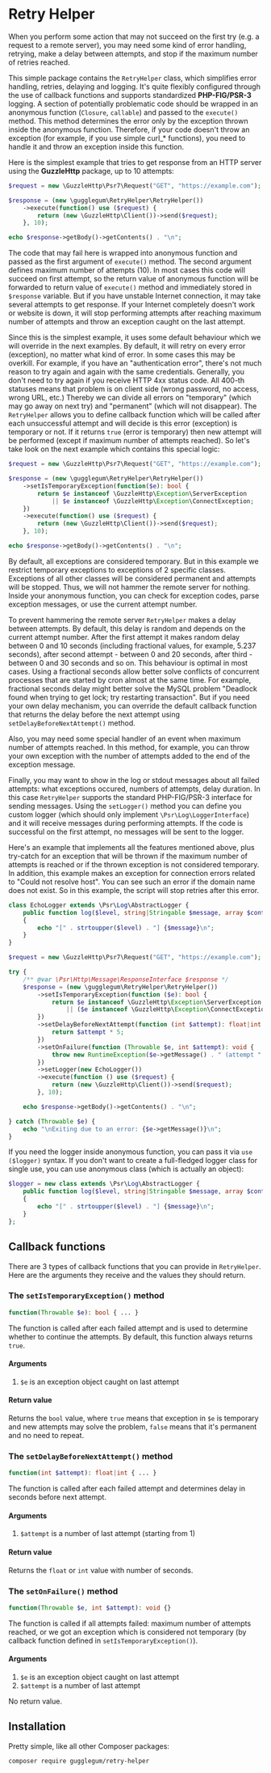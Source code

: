 # Retry Helper

When you perform some action that may not succeed on the first try (e.g. a request to a remote server), you may need some kind of error handling, retrying, make a delay between attempts, and stop if the maximum number of retries reached.

This simple package contains the `RetryHelper` class, which simplifies error handling, retries, delaying and logging. It's quite flexibly configured through the use of callback functions and supports standardized **PHP-FIG/PSR-3** logging. A section of potentially problematic code should be wrapped in an anonymous function (`Closure`, `callable`) and passed to the `execute()` method. This method determines the error only by the exception thrown inside the anonymous function. Therefore, if your code doesn't throw an exception (for example, if you use simple curl_* functions), you need to handle it and throw an exception inside this function.

Here is the simplest example that tries to get response from an HTTP server using the **GuzzleHttp** package, up to 10 attempts:
                                                                       
```php
$request = new \GuzzleHttp\Psr7\Request("GET", "https://example.com");

$response = (new \gugglegum\RetryHelper\RetryHelper())
    ->execute(function() use ($request) {
        return (new \GuzzleHttp\Client())->send($request);
    }, 10);

echo $response->getBody()->getContents() . "\n";
```

The code that may fail here is wrapped into anonymous function and passed as the first argument of `execute()` method. The second argument defines maximum number of attempts (10). In most cases this code will succeed on first attempt, so the return value of anonymous function will be forwarded to return value of `execute()` method and immediately stored in `$response` variable. But if you have unstable Internet connection, it may take several attempts to get response. If your Internet completely doesn't work or website is down, it will stop performing attempts after reaching maximum number of attempts and throw an exception caught on the last attempt.

Since this is the simplest example, it uses some default behaviour which we will override in the next examples. By default, it will retry on every error (exception), no matter what kind of error. In some cases this may be overkill. For example, if you have an "authentication error", there's not much reason to try again and again with the same credentials. Generally, you don't need to try again if you receive HTTP 4xx status code. All 400-th statuses means that problem is on client side (wrong password, no access, wrong URL, etc.) Thereby we can divide all errors on "temporary" (which may go away on next try) and "permanent" (which will not disappear). The `RetryHelper` allows you to define callback function which will be called after each unsuccessful attempt and will decide is this error (exception) is temporary or not. If it returns `true` (error is temporary) then new attempt will be performed (except if maximum number of attempts reached). So let's take look on the next example which contains this special logic:

```php
$request = new \GuzzleHttp\Psr7\Request("GET", "https://example.com");

$response = (new \gugglegum\RetryHelper\RetryHelper())
    ->setIsTemporaryException(function($e): bool {
        return $e instanceof \GuzzleHttp\Exception\ServerException
            || $e instanceof \GuzzleHttp\Exception\ConnectException;
    })
    ->execute(function() use ($request) {
        return (new \GuzzleHttp\Client())->send($request);
    }, 10);

echo $response->getBody()->getContents() . "\n";
```

By default, all exceptions are considered temporary. But in this example we restrict temporary exceptions to exceptions of 2 specific classes. Exceptions of all other classes will be considered permanent and attempts will be stopped. Thus, we will not hammer the remote server for nothing. Inside your anonymous function, you can check for exception codes, parse exception messages, or use the current attempt number.

To prevent hammering the remote server `RetryHelper` makes a delay between attempts. By default, this delay is random and depends on the current attempt number. After the first attempt it makes random delay between 0 and 10 seconds (including fractional values, for example, 5.237 seconds), after second attempt - between 0 and 20 seconds, after third - between 0 and 30 seconds and so on. This behaviour is optimal in most cases. Using a fractional seconds allow better solve conflicts of concurrent processes that are started by cron almost at the same time. For example, fractional seconds delay might better solve the MySQL problem "Deadlock found when trying to get lock; try restarting transaction". But if you need your own delay mechanism, you can override the default callback function that returns the delay before the next attempt using `setDelayBeforeNextAttempt()` method.

Also, you may need some special handler of an event when maximum number of attempts reached. In this method, for example, you can throw your own exception with the number of attempts added to the end of the exception message.

Finally, you may want to show in the log or stdout messages about all failed attempts: what exceptions occured, numbers of attempts, delay duration. In this case `RetryHelper` supports the standard PHP-FIG/PSR-3 interface for sending messages. Using the `setLogger()` method you can define you custom logger (which should only implement `\Psr\Log\LoggerInterface`) and it will receive messages during performing attempts. If the code is successful on the first attempt, no messages will be sent to the logger.

Here's an example that implements all the features mentioned above, plus try-catch for an exception that will be thrown if the maximum number of attempts is reached or if the thrown exception is not considered temporary. In addition, this example makes an exception for connection errors related to "Could not resolve host". You can see such an error if the domain name does not exist. So in this example, the script will stop retries after this error.

```php
class EchoLogger extends \Psr\Log\AbstractLogger {
    public function log($level, string|Stringable $message, array $context = []): void
    {
        echo "[" . strtoupper($level) . "] {$message}\n";
    }
}

$request = new \GuzzleHttp\Psr7\Request("GET", "https://example.com");

try {
    /** @var \Psr\Http\Message\ResponseInterface $response */
    $response = (new \gugglegum\RetryHelper\RetryHelper())
        ->setIsTemporaryException(function ($e): bool {
            return $e instanceof \GuzzleHttp\Exception\ServerException
                || ($e instanceof \GuzzleHttp\Exception\ConnectException && !str_contains($e->getMessage(), 'Could not resolve host'));
        })
        ->setDelayBeforeNextAttempt(function (int $attempt): float|int {
            return $attempt * 5;
        })
        ->setOnFailure(function (Throwable $e, int $attempt): void {
            throw new RuntimeException($e->getMessage() . " (attempt " . $attempt . ")", $e->getCode(), $e);
        })
        ->setLogger(new EchoLogger())
        ->execute(function () use ($request) {
            return (new \GuzzleHttp\Client())->send($request);
        }, 10);

    echo $response->getBody()->getContents() . "\n";

} catch (Throwable $e) {
    echo "\nExiting due to an error: {$e->getMessage()}\n";
}
```

If you need the logger inside anonymous function, you can pass it via `use ($logger)` syntax. If you don't want to create a full-fledged logger class for single use, you can use anonymous class (which is actually an object):

```php
$logger = new class extends \Psr\Log\AbstractLogger {
    public function log($level, string|Stringable $message, array $context = []): void
    {
        echo "[" . strtoupper($level) . "] {$message}\n";
    }
};
```

## Callback functions

There are 3 types of callback functions that you can provide in `RetryHelper`. Here are the arguments they receive and the values they should return.

### The `setIsTemporaryException()` method

```php
function(Throwable $e): bool { ... }
```

The function is called after each failed attempt and is used to determine whether to continue the attempts. By default, this function always returns `true`.

#### Arguments

1. `$e` is an exception object caught on last attempt

#### Return value

Returns the `bool` value, where `true` means that exception in `$e` is temporary and new attempts may solve the problem, `false` means that it's permanent and no need to repeat.

### The `setDelayBeforeNextAttempt()` method

```php
function(int $attempt): float|int { ... }
```

The function is called after each failed attempt and determines delay in seconds before next attempt.

#### Arguments

1. `$attempt` is a number of last attempt (starting from 1)

#### Return value

Returns the `float` or `int` value with number of seconds.

### The `setOnFailure()` method

```php
function(Throwable $e, int $attempt): void {}
```

The function is called if all attempts failed: maximum number of attempts reached, or we got an exception which is considered not temporary (by callback function defined in `setIsTemporaryException()`).

#### Arguments

1. `$e` is an exception object caught on last attempt
2. `$attempt` is a number of last attempt

No return value.

## Installation

Pretty simple, like all other Composer packages:

```
composer require gugglegum/retry-helper
```

